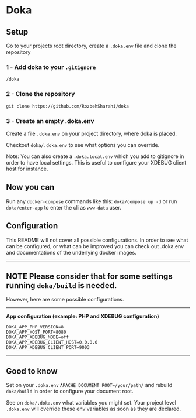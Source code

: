 # Doka

## Setup

Go to your projects root directory, create a `.doka.env` file and clone the repository

### 1 - Add doka to your `.gitignore`

`/doka`

### 2 - Clone the repository

`git clone https://github.com/RozbehSharahi/doka`

### 3 - Create an empty .doka.env

Create a file `.doka.env` on your project directory, where doka is placed.

Checkout `doka/.doka.env` to see what options you can override.

Note: You can also create a `.doka.local.env` which you add to gitignore in order to have local settings. This is useful
to configure your XDEBUG client host for instance.

## Now you can

Run any `docker-compose` commands like this: `doka/compose up -d` or run `doka/enter-app` to enter the cli as `www-data`
user.

## Configuration

This README will not cover all possible configurations. In order to see what can be configured, or what can be improved
you can check out .doka.env and documentations of the underlying docker images.

---
**NOTE**
Please consider that for some settings running `doka/build` is needed.
---

However, here are some possible configurations.

---
**App configuration (example: PHP and XDEBUG configuration)**  
```
DOKA_APP_PHP_VERSION=8
DOKA_APP_HOST_PORT=8080
DOKA_APP_XDEBUG_MODE=off
DOKA_APP_XDEBUG_CLIENT_HOST=0.0.0.0
DOKA_APP_XDEBUG_CLIENT_PORT=9003
```
---

## Good to know

Set on your `.doka.env` `APACHE_DOCUMENT_ROOT=/your/path/` and rebuild `doka/build` in order to configure your document
root.

See on `doka/.doka.env` what variables you might set. Your project level `.doka.env` will override these env variables
as soon as they are declared.
